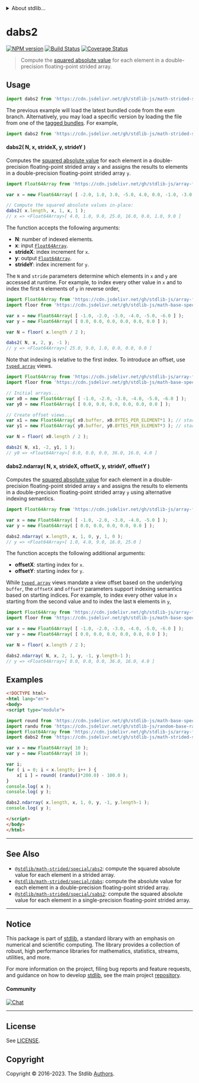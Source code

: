 <!--

@license Apache-2.0

Copyright (c) 2020 The Stdlib Authors.

Licensed under the Apache License, Version 2.0 (the "License");
you may not use this file except in compliance with the License.
You may obtain a copy of the License at

   http://www.apache.org/licenses/LICENSE-2.0

Unless required by applicable law or agreed to in writing, software
distributed under the License is distributed on an "AS IS" BASIS,
WITHOUT WARRANTIES OR CONDITIONS OF ANY KIND, either express or implied.
See the License for the specific language governing permissions and
limitations under the License.

-->


<details>
  <summary>
    About stdlib...
  </summary>
  <p>We believe in a future in which the web is a preferred environment for numerical computation. To help realize this future, we've built stdlib. stdlib is a standard library, with an emphasis on numerical and scientific computation, written in JavaScript (and C) for execution in browsers and in Node.js.</p>
  <p>The library is fully decomposable, being architected in such a way that you can swap out and mix and match APIs and functionality to cater to your exact preferences and use cases.</p>
  <p>When you use stdlib, you can be absolutely certain that you are using the most thorough, rigorous, well-written, studied, documented, tested, measured, and high-quality code out there.</p>
  <p>To join us in bringing numerical computing to the web, get started by checking us out on <a href="https://github.com/stdlib-js/stdlib">GitHub</a>, and please consider <a href="https://opencollective.com/stdlib">financially supporting stdlib</a>. We greatly appreciate your continued support!</p>
</details>

# dabs2

[![NPM version][npm-image]][npm-url] [![Build Status][test-image]][test-url] [![Coverage Status][coverage-image]][coverage-url] <!-- [![dependencies][dependencies-image]][dependencies-url] -->

> Compute the [squared absolute value][@stdlib/math/base/special/abs2] for each element in a double-precision floating-point strided array.

<section class="intro">

</section>

<!-- /.intro -->



<section class="usage">

## Usage

```javascript
import dabs2 from 'https://cdn.jsdelivr.net/gh/stdlib-js/math-strided-special-dabs2@esm/index.mjs';
```
The previous example will load the latest bundled code from the esm branch. Alternatively, you may load a specific version by loading the file from one of the [tagged bundles](https://github.com/stdlib-js/math-strided-special-dabs2/tags). For example,

```javascript
import dabs2 from 'https://cdn.jsdelivr.net/gh/stdlib-js/math-strided-special-dabs2@v0.1.1-esm/index.mjs';
```

#### dabs2( N, x, strideX, y, strideY )

Computes the [squared absolute value][@stdlib/math/base/special/abs2] for each element in a double-precision floating-point strided array `x` and assigns the results to elements in a double-precision floating-point strided array `y`.

```javascript
import Float64Array from 'https://cdn.jsdelivr.net/gh/stdlib-js/array-float64@esm/index.mjs';

var x = new Float64Array( [ -2.0, 1.0, 3.0, -5.0, 4.0, 0.0, -1.0, -3.0 ] );

// Compute the squared absolute values in-place:
dabs2( x.length, x, 1, x, 1 );
// x => <Float64Array>[ 4.0, 1.0, 9.0, 25.0, 16.0, 0.0, 1.0, 9.0 ]
```

The function accepts the following arguments:

-   **N**: number of indexed elements.
-   **x**: input [`Float64Array`][@stdlib/array/float64].
-   **strideX**: index increment for `x`.
-   **y**: output [`Float64Array`][@stdlib/array/float64].
-   **strideY**: index increment for `y`.

The `N` and `stride` parameters determine which elements in `x` and `y` are accessed at runtime. For example, to index every other value in `x` and to index the first `N` elements of `y` in reverse order,

```javascript
import Float64Array from 'https://cdn.jsdelivr.net/gh/stdlib-js/array-float64@esm/index.mjs';
import floor from 'https://cdn.jsdelivr.net/gh/stdlib-js/math-base-special-floor@esm/index.mjs';

var x = new Float64Array( [ -1.0, -2.0, -3.0, -4.0, -5.0, -6.0 ] );
var y = new Float64Array( [ 0.0, 0.0, 0.0, 0.0, 0.0, 0.0 ] );

var N = floor( x.length / 2 );

dabs2( N, x, 2, y, -1 );
// y => <Float64Array>[ 25.0, 9.0, 1.0, 0.0, 0.0, 0.0 ]
```

Note that indexing is relative to the first index. To introduce an offset, use [`typed array`][@stdlib/array/float64] views.

```javascript
import Float64Array from 'https://cdn.jsdelivr.net/gh/stdlib-js/array-float64@esm/index.mjs';
import floor from 'https://cdn.jsdelivr.net/gh/stdlib-js/math-base-special-floor@esm/index.mjs';

// Initial arrays...
var x0 = new Float64Array( [ -1.0, -2.0, -3.0, -4.0, -5.0, -6.0 ] );
var y0 = new Float64Array( [ 0.0, 0.0, 0.0, 0.0, 0.0, 0.0 ] );

// Create offset views...
var x1 = new Float64Array( x0.buffer, x0.BYTES_PER_ELEMENT*1 ); // start at 2nd element
var y1 = new Float64Array( y0.buffer, y0.BYTES_PER_ELEMENT*3 ); // start at 4th element

var N = floor( x0.length / 2 );

dabs2( N, x1, -2, y1, 1 );
// y0 => <Float64Array>[ 0.0, 0.0, 0.0, 36.0, 16.0, 4.0 ]
```

#### dabs2.ndarray( N, x, strideX, offsetX, y, strideY, offsetY )

Computes the [squared absolute value][@stdlib/math/base/special/abs2] for each element in a double-precision floating-point strided array `x` and assigns the results to elements in a double-precision floating-point strided array `y` using alternative indexing semantics.

```javascript
import Float64Array from 'https://cdn.jsdelivr.net/gh/stdlib-js/array-float64@esm/index.mjs';

var x = new Float64Array( [ -1.0, -2.0, -3.0, -4.0, -5.0 ] );
var y = new Float64Array( [ 0.0, 0.0, 0.0, 0.0, 0.0 ] );

dabs2.ndarray( x.length, x, 1, 0, y, 1, 0 );
// y => <Float64Array>[ 1.0, 4.0, 9.0, 16.0, 25.0 ]
```

The function accepts the following additional arguments:

-   **offsetX**: starting index for `x`.
-   **offsetY**: starting index for `y`.

While [`typed array`][@stdlib/array/float64] views mandate a view offset based on the underlying `buffer`, the `offsetX` and `offsetY` parameters support indexing semantics based on starting indices. For example, to index every other value in `x` starting from the second value and to index the last `N` elements in `y`,

```javascript
import Float64Array from 'https://cdn.jsdelivr.net/gh/stdlib-js/array-float64@esm/index.mjs';
import floor from 'https://cdn.jsdelivr.net/gh/stdlib-js/math-base-special-floor@esm/index.mjs';

var x = new Float64Array( [ -1.0, -2.0, -3.0, -4.0, -5.0, -6.0 ] );
var y = new Float64Array( [ 0.0, 0.0, 0.0, 0.0, 0.0, 0.0 ] );

var N = floor( x.length / 2 );

dabs2.ndarray( N, x, 2, 1, y, -1, y.length-1 );
// y => <Float64Array>[ 0.0, 0.0, 0.0, 36.0, 16.0, 4.0 ]
```

</section>

<!-- /.usage -->

<section class="notes">

</section>

<!-- /.notes -->

<section class="examples">

## Examples

<!-- eslint no-undef: "error" -->

```html
<!DOCTYPE html>
<html lang="en">
<body>
<script type="module">

import round from 'https://cdn.jsdelivr.net/gh/stdlib-js/math-base-special-round@esm/index.mjs';
import randu from 'https://cdn.jsdelivr.net/gh/stdlib-js/random-base-randu@esm/index.mjs';
import Float64Array from 'https://cdn.jsdelivr.net/gh/stdlib-js/array-float64@esm/index.mjs';
import dabs2 from 'https://cdn.jsdelivr.net/gh/stdlib-js/math-strided-special-dabs2@esm/index.mjs';

var x = new Float64Array( 10 );
var y = new Float64Array( 10 );

var i;
for ( i = 0; i < x.length; i++ ) {
    x[ i ] = round( (randu()*200.0) - 100.0 );
}
console.log( x );
console.log( y );

dabs2.ndarray( x.length, x, 1, 0, y, -1, y.length-1 );
console.log( y );

</script>
</body>
</html>
```

</section>

<!-- /.examples -->

<!-- C interface documentation. -->



<!-- Section for related `stdlib` packages. Do not manually edit this section, as it is automatically populated. -->

<section class="related">

* * *

## See Also

-   <span class="package-name">[`@stdlib/math-strided/special/abs2`][@stdlib/math/strided/special/abs2]</span><span class="delimiter">: </span><span class="description">compute the squared absolute value for each element in a strided array.</span>
-   <span class="package-name">[`@stdlib/math-strided/special/dabs`][@stdlib/math/strided/special/dabs]</span><span class="delimiter">: </span><span class="description">compute the absolute value for each element in a double-precision floating-point strided array.</span>
-   <span class="package-name">[`@stdlib/math-strided/special/sabs2`][@stdlib/math/strided/special/sabs2]</span><span class="delimiter">: </span><span class="description">compute the squared absolute value for each element in a single-precision floating-point strided array.</span>

</section>

<!-- /.related -->

<!-- Section for all links. Make sure to keep an empty line after the `section` element and another before the `/section` close. -->


<section class="main-repo" >

* * *

## Notice

This package is part of [stdlib][stdlib], a standard library with an emphasis on numerical and scientific computing. The library provides a collection of robust, high performance libraries for mathematics, statistics, streams, utilities, and more.

For more information on the project, filing bug reports and feature requests, and guidance on how to develop [stdlib][stdlib], see the main project [repository][stdlib].

#### Community

[![Chat][chat-image]][chat-url]

---

## License

See [LICENSE][stdlib-license].


## Copyright

Copyright &copy; 2016-2023. The Stdlib [Authors][stdlib-authors].

</section>

<!-- /.stdlib -->

<!-- Section for all links. Make sure to keep an empty line after the `section` element and another before the `/section` close. -->

<section class="links">

[npm-image]: http://img.shields.io/npm/v/@stdlib/math-strided-special-dabs2.svg
[npm-url]: https://npmjs.org/package/@stdlib/math-strided-special-dabs2

[test-image]: https://github.com/stdlib-js/math-strided-special-dabs2/actions/workflows/test.yml/badge.svg?branch=v0.1.1
[test-url]: https://github.com/stdlib-js/math-strided-special-dabs2/actions/workflows/test.yml?query=branch:v0.1.1

[coverage-image]: https://img.shields.io/codecov/c/github/stdlib-js/math-strided-special-dabs2/main.svg
[coverage-url]: https://codecov.io/github/stdlib-js/math-strided-special-dabs2?branch=main

<!--

[dependencies-image]: https://img.shields.io/david/stdlib-js/math-strided-special-dabs2.svg
[dependencies-url]: https://david-dm.org/stdlib-js/math-strided-special-dabs2/main

-->

[chat-image]: https://img.shields.io/gitter/room/stdlib-js/stdlib.svg
[chat-url]: https://app.gitter.im/#/room/#stdlib-js_stdlib:gitter.im

[stdlib]: https://github.com/stdlib-js/stdlib

[stdlib-authors]: https://github.com/stdlib-js/stdlib/graphs/contributors

[umd]: https://github.com/umdjs/umd
[es-module]: https://developer.mozilla.org/en-US/docs/Web/JavaScript/Guide/Modules

[deno-url]: https://github.com/stdlib-js/math-strided-special-dabs2/tree/deno
[umd-url]: https://github.com/stdlib-js/math-strided-special-dabs2/tree/umd
[esm-url]: https://github.com/stdlib-js/math-strided-special-dabs2/tree/esm
[branches-url]: https://github.com/stdlib-js/math-strided-special-dabs2/blob/main/branches.md

[stdlib-license]: https://raw.githubusercontent.com/stdlib-js/math-strided-special-dabs2/main/LICENSE

[@stdlib/array/float64]: https://github.com/stdlib-js/array-float64/tree/esm

[@stdlib/math/base/special/abs2]: https://github.com/stdlib-js/math-base-special-abs2/tree/esm

<!-- <related-links> -->

[@stdlib/math/strided/special/abs2]: https://github.com/stdlib-js/math-strided-special-abs2/tree/esm

[@stdlib/math/strided/special/dabs]: https://github.com/stdlib-js/math-strided-special-dabs/tree/esm

[@stdlib/math/strided/special/sabs2]: https://github.com/stdlib-js/math-strided-special-sabs2/tree/esm

<!-- </related-links> -->

</section>

<!-- /.links -->
